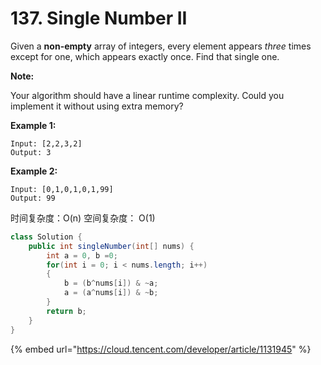 # 137. Single Number II



Given a **non-empty** array of integers, every element appears _three_ times except for one, which appears exactly once. Find that single one.

**Note:**

Your algorithm should have a linear runtime complexity. Could you implement it without using extra memory?

**Example 1:**

```text
Input: [2,2,3,2]
Output: 3
```

**Example 2:**

```text
Input: [0,1,0,1,0,1,99]
Output: 99
```

时间复杂度：O\(n\) 空间复杂度： O\(1\)

```java
class Solution {
    public int singleNumber(int[] nums) {
        int a = 0, b =0;
        for(int i = 0; i < nums.length; i++)
        {
            b = (b^nums[i]) & ~a;
            a = (a^nums[i]) & ~b;
        }
        return b;
    }
}
```

{% embed url="https://cloud.tencent.com/developer/article/1131945" %}

